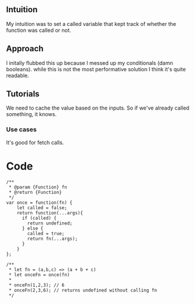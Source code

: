 ## Intuition

My intuition was to set a called variable that kept track of whether the function was called or not.

## Approach

I initally flubbed this up because I messed up my conditionals (damn booleans). while this is not the most performative solution I think it's quite readable.

## Tutorials

We need to cache the value based on the inputs.
So if we've already called something, it knows.

### Use cases

It's good for fetch calls.

# Code

```
/**
 * @param {Function} fn
 * @return {Function}
 */
var once = function(fn) {
    let called = false;
    return function(...args){
      if (called) {
        return undefined;
      } else {
        called = true;
        return fn(...args);
      }
    }
};

/**
 * let fn = (a,b,c) => (a + b + c)
 * let onceFn = once(fn)
 *
 * onceFn(1,2,3); // 6
 * onceFn(2,3,6); // returns undefined without calling fn
 */

```
